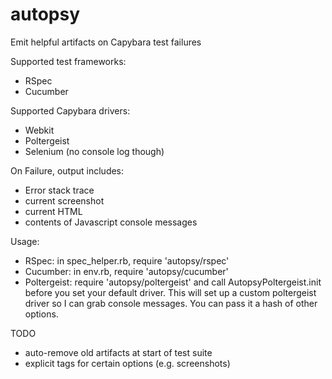 autopsy
=======

Emit helpful artifacts on Capybara test failures

Supported test frameworks:
- RSpec
- Cucumber

Supported Capybara drivers:
- Webkit
- Poltergeist
- Selenium (no console log though)

On Failure, output includes:
- Error stack trace
- current screenshot
- current HTML
- contents of Javascript console messages

Usage:
- RSpec: in spec_helper.rb, require 'autopsy/rspec'
- Cucumber: in env.rb, require 'autopsy/cucumber'
- Poltergeist: require 'autopsy/poltergeist' and call AutopsyPoltergeist.init before you set your default driver. 
  This will set up a custom poltergeist driver so I can grab console messages. You can pass it a hash of other options.

TODO
- auto-remove old artifacts at start of test suite
- explicit tags for certain options (e.g. screenshots)
